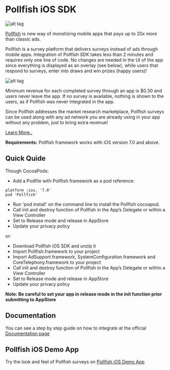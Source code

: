 # Pollfish iOS SDK

![alt tag](https://storage.googleapis.com/pollfish-images/logoHome.png)

[Pollfish](http://www.pollfish.com) is new way of monetizing mobile apps that pays up to 20x more than classic ads. 

Pollfish is a survey platform that delivers surveys instead of ads through mobile apps. Integration of Pollfish SDK takes less than 2 minutes and requires only one line of code. No changes are needed in the UI of the app since everything is displayed as an overlay (see below), while users that respond to surveys, enter into draws and win prizes (happy users)! 

![alt tag](https://storage.googleapis.com/pollfish_production/multimedia/basic_survey.gif)

Minimum revenue for each completed survey through an app is $0.30 and users never leave the app. If no survey is available, nothing is shown to the users, as if Pollfish was never integrated in the app. 

Since Pollfish addresses the market research marketplace, Pollfish surveys can be used along with any ad network you are already using in your app without any problem, just to bring extra revenue! 

[Learn More..](https://www.pollfish.com/publisher/)

**Requirements:** Pollfish framework works with iOS version 7.0 and above.  


## Quick Quide

Though CocoaPods:



* Add a Podfile with Pollfish framework as a pod reference:
```
platform :ios, '7.0'
pod 'Pollfish'
```
* Run 'pod install' on the command line to install the Pollfish cocoapod. 
* Call init and destroy function of Pollfish in the App’s Delegate or within a View Controller
* Set to Release mode and release in AppStore
* Update your privacy policy



or:

* Download Pollfish iOS SDK and unzip it
* Import Pollfish.framework to your project
* Import AdSupport.framework, SystemConfiguration.framework and CoreTelephony.framework to your project
* Call init and destroy function of Pollfish in the App’s Delegate or within a View Controller
* Set to Release mode and release in AppStore
* Update your privacy policy

**Note: Be careful to set your app in release mode in the init function prior submitting to AppStore**

## Documentation

You can see a step by step guide on how to integrate at the official [Documentation page](http://www.pollfish.com/docs/ios)

## Pollfish iOS Demo App

Try the look and feel of Pollfish surveys on [Pollfish iOS Demo App](https://itunes.apple.com/us/app/pollfish-chalkboard/id782617904)
